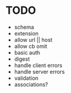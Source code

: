 # TODO

- schema
- extension
- allow url || host
- allow cb omit
- basic auth
- digest
- handle client errors
- handle server errors
- validation
- associations?
